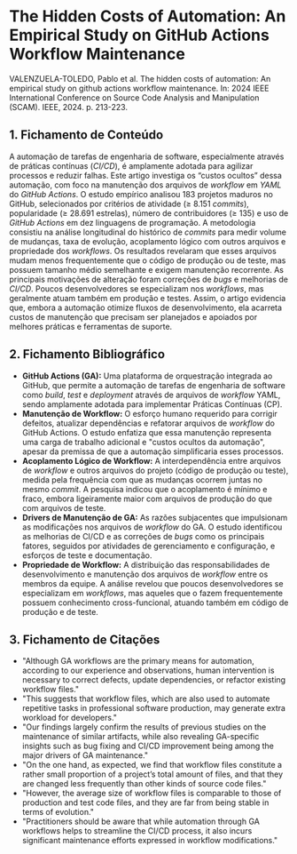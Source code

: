 # The Hidden Costs of Automation: An Empirical Study on GitHub Actions Workflow Maintenance

VALENZUELA-TOLEDO, Pablo et al. The hidden costs of automation: An empirical study on github actions workflow maintenance. In: 2024 IEEE International Conference on Source Code Analysis and Manipulation (SCAM). IEEE, 2024. p. 213-223.

## 1. Fichamento de Conteúdo

A automação de tarefas de engenharia de software, especialmente através de práticas contínuas (*CI/CD*), é amplamente adotada para agilizar processos e reduzir falhas. Este artigo investiga os “custos ocultos” dessa automação, com foco na manutenção dos arquivos de *workflow* em *YAML* do *GitHub Actions*. O estudo empírico analisou 183 projetos maduros no GitHub, selecionados por critérios de atividade (≥ 8.151 *commits*), popularidade (≥ 28.691 estrelas), número de contribuidores (≥ 135) e uso de *GitHub Actions* em dez linguagens de programação. A metodologia consistiu na análise longitudinal do histórico de *commits* para medir volume de mudanças, taxa de evolução, acoplamento lógico com outros arquivos e propriedade dos *workflows*. Os resultados revelaram que esses arquivos mudam menos frequentemente que o código de produção ou de teste, mas possuem tamanho médio semelhante e exigem manutenção recorrente. As principais motivações de alteração foram correções de *bugs* e melhorias de *CI/CD*. Poucos desenvolvedores se especializam nos *workflows*, mas geralmente atuam também em produção e testes. Assim, o artigo evidencia que, embora a automação otimize fluxos de desenvolvimento, ela acarreta custos de manutenção que precisam ser planejados e apoiados por melhores práticas e ferramentas de suporte.

## 2. Fichamento Bibliográfico

* **GitHub Actions (GA):** Uma plataforma de orquestração integrada ao GitHub, que permite a automação de tarefas de engenharia de software como *build*, *test* e *deployment* através de arquivos de *workflow* YAML, sendo amplamente adotada para implementar Práticas Contínuas (CP).
* **Manutenção de Workflow:** O esforço humano requerido para corrigir defeitos, atualizar dependências e refatorar arquivos de *workflow* do GitHub Actions. O estudo enfatiza que essa manutenção representa uma carga de trabalho adicional e "custos ocultos da automação", apesar da premissa de que a automação simplificaria esses processos.
* **Acoplamento Lógico de Workflow:** A interdependência entre arquivos de *workflow* e outros arquivos do projeto (código de produção ou teste), medida pela frequência com que as mudanças ocorrem juntas no mesmo *commit*. A pesquisa indicou que o acoplamento é mínimo e fraco, embora ligeiramente maior com arquivos de produção do que com arquivos de teste.
* **Drivers de Manutenção de GA:** As razões subjacentes que impulsionam as modificações nos arquivos de *workflow* do GA. O estudo identificou as melhorias de CI/CD e as correções de *bugs* como os principais fatores, seguidos por atividades de gerenciamento e configuração, e esforços de teste e documentação.
* **Propriedade de Workflow:** A distribuição das responsabilidades de desenvolvimento e manutenção dos arquivos de *workflow* entre os membros da equipe. A análise revelou que poucos desenvolvedores se especializam em *workflows*, mas aqueles que o fazem frequentemente possuem conhecimento cross-funcional, atuando também em código de produção e de teste.

## 3. Fichamento de Citações

* "Although GA workflows are the primary means for automation, according to our experience and observations, human intervention is necessary to correct defects, update dependencies, or refactor existing workflow files."
* "This suggests that workflow files, which are also used to automate repetitive tasks in professional software production, may generate extra workload for developers."
* "Our findings largely confirm the results of previous studies on the maintenance of similar artifacts, while also revealing GA-specific insights such as bug fixing and CI/CD improvement being among the major drivers of GA maintenance."
* "On the one hand, as expected, we find that workflow files constitute a rather small proportion of a project’s total amount of files, and that they are changed less frequently than other kinds of source code files."
* "However, the average size of workflow files is comparable to those of production and test code files, and they are far from being stable in terms of evolution."
* "Practitioners should be aware that while automation through GA workflows helps to streamline the CI/CD process, it also incurs significant maintenance efforts expressed in workflow modifications."
